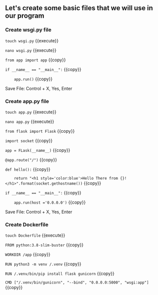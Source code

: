 ## Let's create some basic files that we will use in our program

### Create wsgi.py file

`touch wsgi.py` {{execute}}

`nano wsgi.py` {{execute}}

`from app import app` {{copy}}

`if __name__ == "__main__":` {{copy}}

`    app.run()` {{copy}}

Save File: Control + X, Yes, Enter

### Create app.py file

`touch app.py` {{execute}}

`nano app.py` {{execute}}

`from flask import Flask` {{copy}}

`import socket` {{copy}}

`app = FLask(__name__)` {{copy}}

`@app.route("/")` {{copy}}

`def hello():` {{copy}}

`    return "<h1 style='color:blue'>Hello There from {}!</h1>".format(socket.gethostname())` {{copy}}

`if __name__ == "__main__":` {{copy}}

`    app.run(host ='0.0.0.0')` {{copy}}

Save File: Control + X, Yes, Enter

### Create Dockerfile

`touch Dockerfile` {{execute}}

`FROM python:3.8-slim-buster` {{copy}}

`WORKDIR /app` {{copy}}

`RUN python3 -m venv /.venv` {{copy}}

`RUN /.venv/bin/pip install flask gunicorn` {{copy}}

`CMD ["/.venv/bin/gunicorn", "--bind", "0.0.0.0:5000", "wsgi:app"]` {{copy}}

